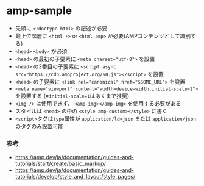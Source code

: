 # amp-sample

- 先頭に `<!doctype html>` の記述が必要
- 最上位階層に `<html ⚡>` or `<html amp>` が必要(AMPコンテンツとして識別する)
- `<head>` `<body>` が必須
- `<head>` の最初の子要素に `<meta charset="utf-8">` を設置
- `<head>` の2番目の子要素に `<script async src="https://cdn.ampproject.org/v0.js"></script>` を設置
- `<head>` の子要素に `<link rel="canonical" href="$SOME_URL">` を設置
- `<meta name="viewport" content="width=device-width,initial-scale=1">`を設置する (※`initial-scale=1`はあくまで推奨)
- `<img />` は使用できず、 `<amp-img></amp-img>` を使用する必要がある
- スタイルは `<head>` の中の `<style amp-custom></style>` に書く
- `<script>`タグは`type`属性が `application/ld+json` または `application/json` のタグのみ設置可能

### 参考
- https://amp.dev/ja/documentation/guides-and-tutorials/start/create/basic_markup/
- https://amp.dev/ja/documentation/guides-and-tutorials/develop/style_and_layout/style_pages/
